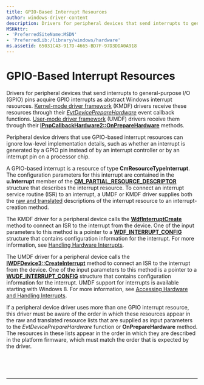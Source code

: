 ```yaml
---
title: GPIO-Based Interrupt Resources
author: windows-driver-content
description: Drivers for peripheral devices that send interrupts to general-purpose I/O (GPIO) pins acquire GPIO interrupts as abstract Windows interrupt resources.
MSHAttr:
- 'PreferredSiteName:MSDN'
- 'PreferredLib:/library/windows/hardware'
ms.assetid: 65031C43-917D-4665-BD7F-97D3DDA0A918
---
```


# GPIO-Based Interrupt Resources


Drivers for peripheral devices that send interrupts to general-purpose I/O (GPIO) pins acquire GPIO interrupts as abstract Windows interrupt resources. [Kernel-mode driver framework](https://msdn.microsoft.com/library/windows/hardware/ff544296) (KMDF) drivers receive these resources through their [*EvtDevicePrepareHardware*](https://msdn.microsoft.com/library/windows/hardware/ff540880) event callback functions. [User-mode driver framework](https://msdn.microsoft.com/library/windows/hardware/ff560442) (UMDF) drivers receive them through their [**IPnpCallbackHardware2::OnPrepareHardware**](https://msdn.microsoft.com/library/windows/hardware/ff556766) methods.

Peripheral device drivers that use GPIO-based interrupt resources can ignore low-level implementation details, such as whether an interrupt is generated by a GPIO pin instead of by an interrupt controller or by an interrupt pin on a processor chip.

A GPIO-based interrupt is a resource of type **CmResourceTypeInterrupt**. The configuration parameters for this interrupt are contained in the **u.Interrupt** member of the [**CM\_PARTIAL\_RESOURCE\_DESCRIPTOR**](https://msdn.microsoft.com/library/windows/hardware/ff541977) structure that describes the interrupt resource. To connect an interrupt service routine (ISR) to an interrupt, a UMDF or KMDF driver supplies both the [raw and translated](https://msdn.microsoft.com/library/windows/hardware/ff544561) descriptions of the interrupt resource to an interrupt-creation method.

The KMDF driver for a peripheral device calls the [**WdfInterruptCreate**](https://msdn.microsoft.com/library/windows/hardware/ff547345) method to connect an ISR to the interrupt from the device. One of the input parameters to this method is a pointer to a [**WDF\_INTERRUPT\_CONFIG**](https://msdn.microsoft.com/library/windows/hardware/ff552347) structure that contains configuration information for the interrupt. For more information, see [Handling Hardware Interrupts](https://msdn.microsoft.com/library/windows/hardware/ff543281).

The UMDF driver for a peripheral device calls the [**IWDFDevice3::CreateInterrupt**](https://msdn.microsoft.com/library/windows/hardware/hh451208) method to connect an ISR to the interrupt from the device. One of the input parameters to this method is a pointer to a [**WUDF\_INTERRUPT\_CONFIG**](https://msdn.microsoft.com/library/windows/hardware/ff552347) structure that contains configuration information for the interrupt. UMDF support for interrupts is available starting with Windows 8. For more information, see [Accessing Hardware and Handling Interrupts](https://msdn.microsoft.com/library/windows/hardware/hh439560).

If a peripheral device driver uses more than one GPIO interrupt resource, this driver must be aware of the order in which these resources appear in the raw and translated resource lists that are supplied as input parameters to the *EvtDevicePrepareHardware* function or **OnPrepareHardware** method. The resources in these lists appear in the order in which they are described in the platform firmware, which must match the order that is expected by the driver.

 

 


--------------------


